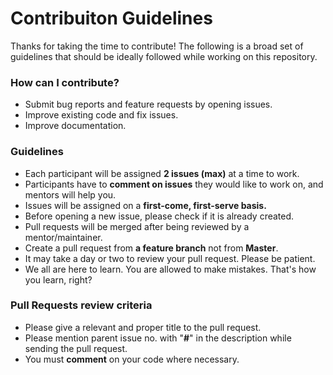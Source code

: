 # Contribuiton Guidelines

Thanks for taking the time to contribute! The following is a broad set of guidelines that should be ideally followed while working on this repository.

### How can I contribute?

- Submit bug reports and feature requests by opening issues.
- Improve existing code and fix issues.
- Improve documentation.

### Guidelines

- Each participant will be assigned **2 issues (max)** at a time to work.
- Participants have to **comment on issues** they would like to work on, and mentors will help you.
- Issues will be assigned on a **first-come, first-serve basis.**
- Before opening a new issue, please check if it is already created.
- Pull requests will be merged after being reviewed by a mentor/maintainer.
- Create a pull request from **a feature branch** not from **Master**.
- It may take a day or two to review your pull request. Please be patient.
- We all are here to learn. You are allowed to make mistakes. That's how you learn, right?

### Pull Requests review criteria

- Please give a relevant and proper title to the pull request.
- Please mention parent issue no. with "**#**" in the description while sending the pull request.
- You must **comment** on your code where necessary.
